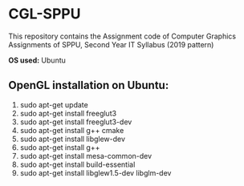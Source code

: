 # CGL-SPPU
This repository contains the Assignment code of Computer Graphics  Assignments of SPPU, Second Year IT Syllabus (2019 pattern)

**OS used:** Ubuntu
## OpenGL installation on Ubuntu:
1. sudo apt-get update
2. sudo apt-get install freeglut3
3. sudo apt-get install freeglut3-dev
4. sudo apt-get install g++ cmake
5. sudo apt-get install libglew-dev
6. sudo apt-get install g++
7. sudo apt-get install mesa-common-dev
8. sudo apt-get install build-essential
9. sudo apt-get install libglew1.5-dev libglm-dev
